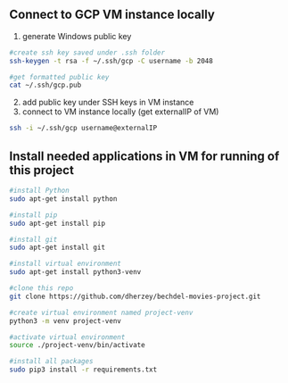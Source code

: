 ## Connect to GCP VM instance locally
1. generate Windows public key
```bash
#create ssh key saved under .ssh folder
ssh-keygen -t rsa -f ~/.ssh/gcp -C username -b 2048

#get formatted public key
cat ~/.ssh/gcp.pub
```
2. add public key under SSH keys in VM instance
3. connect to VM instance locally (get externalIP of VM)
```bash
ssh -i ~/.ssh/gcp username@externalIP
```

## Install needed applications in VM for running of this project
```bash
#install Python
sudo apt-get install python

#install pip
sudo apt-get install pip

#install git
sudo apt-get install git

#install virtual environment
sudo apt-get install python3-venv

#clone this repo
git clone https://github.com/dherzey/bechdel-movies-project.git

#create virtual environment named project-venv
python3 -m venv project-venv

#activate virtual environment
source ./project-venv/bin/activate

#install all packages
sudo pip3 install -r requirements.txt
```